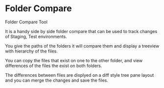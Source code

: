  # Folder Compare
Folder Compare Tool

It is a handy side by side folder compare that can be used to track changes of Staging, Test environments.

You give the paths of the folders it will compare them and display a treeview with hierarchy of the files.

You can copy the files that exist on one to the other folder, and view differences of the files the exist on both folders.

The differences between files are displyed on a diff style tree pane layout and you can merge the changes and save the files.

